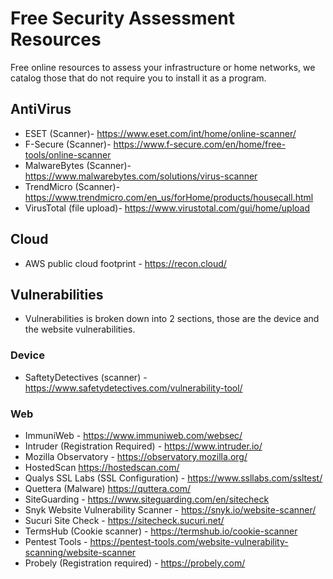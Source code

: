 # Free Security Assessment Resources
Free online resources to assess your infrastructure or home networks, we catalog those that do not require you to install it as a program.

## AntiVirus
- ESET (Scanner)- https://www.eset.com/int/home/online-scanner/
- F-Secure (Scanner)- https://www.f-secure.com/en/home/free-tools/online-scanner
- MalwareBytes (Scanner)- https://www.malwarebytes.com/solutions/virus-scanner
- TrendMicro (Scanner)- https://www.trendmicro.com/en_us/forHome/products/housecall.html
- VirusTotal (file upload)- https://www.virustotal.com/gui/home/upload


## Cloud
- AWS public cloud footprint - https://recon.cloud/ 

## Vulnerabilities
- Vulnerabilities is broken down into 2 sections, those are the device and the website vulnerabilities.

### Device
- SaftetyDetectives (scanner) - https://www.safetydetectives.com/vulnerability-tool/
### Web
- ImmuniWeb - https://www.immuniweb.com/websec/
- Intruder (Registration Required) - https://www.intruder.io/
- Mozilla Observatory - https://observatory.mozilla.org/
- HostedScan https://hostedscan.com/
- Qualys SSL Labs (SSL Configuration) - https://www.ssllabs.com/ssltest/
- Quettera (Malware) https://quttera.com/
- SiteGuarding - https://www.siteguarding.com/en/sitecheck
- Snyk Website Vulnerability Scanner - https://snyk.io/website-scanner/
- Sucuri Site Check - https://sitecheck.sucuri.net/
- TermsHub (Cookie scanner) - https://termshub.io/cookie-scanner
- Pentest Tools - https://pentest-tools.com/website-vulnerability-scanning/website-scanner
- Probely (Registration required) - https://probely.com/

